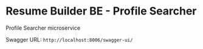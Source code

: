 
# Resume Builder BE - Profile Searcher

Profile Searcher microservice

Swagger URL: `http://localhost:8006/swagger-ui/`
